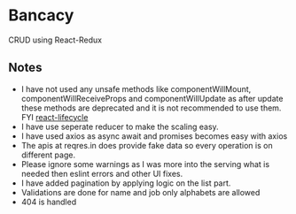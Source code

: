 # Bancacy
CRUD using React-Redux

## Notes

* I have not used any unsafe methods like componentWillMount, componentWillReceiveProps and componentWillUpdate as after update these methods are deprecated and it is not recommended to use them. FYI [react-lifecycle](https://reactjs.org/docs/react-component.html)
* I have use seperate reducer to make the scaling easy.
* I have used axios as async await and promises becomes easy with axios
* The apis at reqres.in does provide fake data so every operation is on different page.
* Please ignore some warnings as I was more into the serving what is needed then eslint errors and other UI fixes.
* I have added pagination by applying logic on the list part. 
* Validations are done for name and job only alphabets are allowed
* 404 is handled
